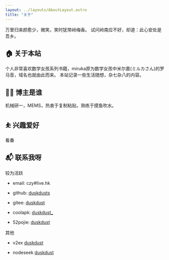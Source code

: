 ```yaml
---
layout: ../layouts/AboutLayout.astro
title: "关于"
---
```


万里归来颜愈少，微笑，笑时犹带岭梅香。
试问岭南应不好，却道：此心安处是吾乡。

## 🏠 关于本站
个人非常喜欢数学女孩系列书籍，miruka原为数学女孩中米尔嘉(ミルカさん)的罗马音，域名也就由此而来。
本站记录一些生活随想，杂七杂八的内容。
## 👨‍💻 博主是谁
机械研一，MEMS，热衷于复制粘贴，熟练于摸鱼吹水。
## ⛹ 兴趣爱好
看番
## 📬 联系我呀
较为活跃
- email: czy#live.hk

- github: [duskdusts](https://github.com/duskdusts)

- gitee: [duskdust](https://gitee.com/duskdust)

- coolapk: [duskdust_](http://www.coolapk.com/u/824806)

- 52pojie: [duskdust](https://www.52pojie.cn/home.php?mod=space&uid=2214721)

其他

- v2ex [duskdust](https://www.v2ex.com/member/duskdust)

- nodeseek [duskdust](https://www.nodeseek.com/space/9532)

<script src="https://giscus.app/client.js"
        data-repo="duskdusts/duskdusts.github.io"
        data-repo-id="MDEwOlJlcG9zaXRvcnkyNTg4MjY4NDg="
        data-category="Announcements"
        data-category-id="DIC_kwDOD21iYM4CSywL"
        data-mapping="pathname"
        data-strict="0"
        data-reactions-enabled="1"
        data-emit-metadata="0"
        data-input-position="top"
        data-theme="preferred_color_scheme"
        data-lang="zh-CN"
        data-loading="lazy"
        crossorigin="anonymous"
        async>
</script>